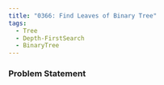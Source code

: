```yaml
---
title: "0366: Find Leaves of Binary Tree"
tags:
  - Tree
  - Depth-FirstSearch
  - BinaryTree
---
```

### Problem Statement

